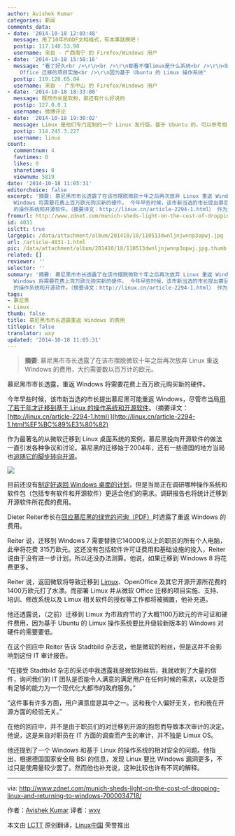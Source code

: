 ```yaml
---
author: Avishek Kumar
categories: 新闻
comments_data:
- date: '2014-10-18 12:03:48'
  message: 用了10年的ODF文档格式，有本事就换吧！
  postip: 117.140.53.98
  username: 来自 - 广西南宁 的 Firefox/Windows 用户
- date: '2014-10-18 15:58:16'
  message: "看了好久<br />\r\n<br />\r\n都看不懂limux是什么系统<br />\r\n<br />\r\n而部署 Limux 并从微软
    Office 迁移的项目实施<br />\r\n因为基于 Ubuntu 的 Limux 操作系统"
  postip: 119.120.65.84
  username: 来自 - 广东中山 的 Firefox/Windows 用户
- date: '2014-10-18 18:33:00'
  message: 既然市长是软粉，那还有什么好说的
  postip: 127.0.0.1
  username: 微博评论
- date: '2014-10-18 19:30:02'
  message: Limux 是他们专门定制的一个 Linux 发行版。基于 Ubuntu 的。可以参考相关文章的信息。
  postip: 114.245.3.227
  username: linux
count:
  commentnum: 4
  favtimes: 0
  likes: 0
  sharetimes: 0
  viewnum: 5819
date: '2014-10-18 11:05:31'
editorchoice: false
excerpt: '摘要: 慕尼黑市市长透露了在该市摆脱微软十年之后再次放弃 Linux 重返 Windows 的费用，大约需要数以百万计的欧元。  慕尼黑市市长透露，重返
  Windows 将需要花费上百万欧元购买新的硬件。 今年早些时候，该市新当选的市长提出慕尼黑可能重返 Windows，尽管市当局用了若干年才迁移到基于 Linux
  的操作系统和开源软件。（摘要译文：http://linux.cn/article-2294-1.html） 作为最著名的从微软迁移到 Linux 桌面系统的案例，慕尼黑投向开源软件的做法一直引发各种争议和讨论。慕尼黑的迁移始于2004年，还有一些德国的地方当局也追随它的脚步'
fromurl: http://www.zdnet.com/munich-sheds-light-on-the-cost-of-dropping-linux-and-returning-to-windows-7000034718/
id: 4031
islctt: true
largepic: /data/attachment/album/201410/18/110513dwnljnjwnnp3opwj.jpg
url: /article-4031-1.html
pic: /data/attachment/album/201410/18/110513dwnljnjwnnp3opwj.jpg.thumb.jpg
related: []
reviewer: ''
selector: ''
summary: '摘要: 慕尼黑市市长透露了在该市摆脱微软十年之后再次放弃 Linux 重返 Windows 的费用，大约需要数以百万计的欧元。  慕尼黑市市长透露，重返
  Windows 将需要花费上百万欧元购买新的硬件。 今年早些时候，该市新当选的市长提出慕尼黑可能重返 Windows，尽管市当局用了若干年才迁移到基于 Linux
  的操作系统和开源软件。（摘要译文：http://linux.cn/article-2294-1.html） 作为最著名的从微软迁移到 Linux 桌面系统的案例，慕尼黑投向开源软件的做法一直引发各种争议和讨论。慕尼黑的迁移始于2004年，还有一些德国的地方当局也追随它的脚步'
tags:
- 慕尼黑
- Limux
thumb: false
title: 慕尼黑市市长透露重返 Windows 的费用
titlepic: false
translator: wxy
updated: '2014-10-18 11:05:31'
---
```



> 
> **摘要**: 慕尼黑市市长透露了在该市摆脱微软十年之后再次放弃 Linux 重返 Windows 的费用，大约需要数以百万计的欧元。
> 
> 
> 


慕尼黑市市长透露，重返 Windows 将需要花费上百万欧元购买新的硬件。


今年早些时候，该市新当选的市长提出慕尼黑可能重返 Windows，尽管市当局[用了若干年才迁移到基于 Linux 的操作系统和开源软件](http://www.techrepublic.com/article/how-munich-rejected-steve-ballmer-and-kicked-microsoft-out-of-the-city/)。（摘要译文：[http://linux.cn/article-2294-1.html）](http://linux.cn/article-2294-1.html%EF%BC%89%E3%80%82)


作为最著名的从微软迁移到 Linux 桌面系统的案例，慕尼黑投向开源软件的做法一直引发各种争议和讨论。慕尼黑的迁移始于2004年，还有一些德国的地方当局也[追随它的脚步转向开源](http://www.techrepublic.com/blog/european-technology/its-not-just-munich-open-source-gains-new-ground-in-germany/)。


![](/data/attachment/album/201410/18/110513dwnljnjwnnp3opwj.jpg)


目前还没有[制定好返回 Windows 桌面的计划](http://www.techrepublic.com/article/no-munich-isnt-about-to-ditch-free-software-and-move-back-to-windows/)，但是当局正在调研哪种操作系统和软件包（包括专有软件和开源软件）更适合他们的需求。调研报告也将统计迁移到开源软件所花费的费用。


Dieter Reiter市长在[回应慕尼黑的绿党的问询（PDF）](http://www.ris-muenchen.de/RII2/RII/DOK/ANTRAG/3456728.pdf)时透露了重返 Windows 的费用。


Reiter 说，迁移到 Windows 7 需要替换它14000名以上的职员的所有个人电脑，此举将花费 315万欧元。这还没有包括软件许可证费用和基础设施的投入，Reiter 说由于没有进一步计划，所以还没办法测算。他说，如果迁移到 Windows 8 将花费更多。


Reiter 说，返回微软将导致迁移到 [Limux](http://en.wikipedia.org/wiki/LiMux)、OpenOffice 及其它开源开源所花费的1400万欧元打了水漂。而部署 Limux 并从微软 Office 迁移的项目实施、支持、培训、修改系统以及 Limux 相关软件的授权等工作都将被搁置，他补充道。


他还透露说，（之前）迁移到 Limux 为市政府节约了大概1100万欧元的许可证和硬件费用，因为基于 Ubuntu 的 Limux 操作系统要比升级较新版本的 Windows 对硬件的需要要低。


在这个回应中 Reiter 告诉 Stadtbild 杂志说，他是微软的粉丝，但是这并不会影响到这份 IT 审计报告。


“在接受 Stadtbild 杂志的采访中我透露我是微软粉丝后，我就收到了大量的信件，询问我们的 IT 团队是否能令人满意的满足用户在任何时候的需求，以及是否有足够的能力为一个现代化大都市的政府服务。”


“这件事有许多方面，用户满意度是其中之一。这和我个人偏好无关，也和我在开源方面的经验无关。”


在他的回应中，并不是由于职员们的对迁移到开源的抱怨而导致本次审计的决定。他说，这是来自对职员在 IT 方面的调查而产生的审计，并不独是 Limux OS。


他还提到了一个 Windows 和基于 Linux 的操作系统的相对安全的问题。他指出，根据德国国家安全局 BSI 的信息，发现 Linux 要比 Windows 漏洞更多，不过只是使用量较少罢了。然而他也补充说，这种比较也许有不同的解释。




---


via: <http://www.zdnet.com/munich-sheds-light-on-the-cost-of-dropping-linux-and-returning-to-windows-7000034718/>


作者：[Avishek Kumar](http://www.zdnet.com/meet-the-team/uk/nick-heath/) 译者：[wxy](https://github.com/wxy)


本文由 [LCTT](https://github.com/LCTT/TranslateProject) 原创翻译，[Linux中国](http://linux.cn/) 荣誉推出